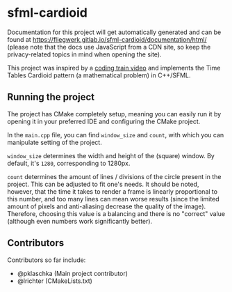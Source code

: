 # sfml-cardioid

Documentation for this project will get automatically generated and can be found at 
https://fliegwerk.gitlab.io/sfml-cardioid/documentation/html/ (please note that the docs use JavaScript from a CDN 
site, so keep the privacy-related topics in mind when opening the site).

This project was inspired by a [coding train video](https://www.youtube.com/watch?v=bl3nc_a1nvs) and implements the 
Time Tables Cardioid pattern (a mathematical problem) in C++/SFML.

## Running the project
The project has CMake completely setup, meaning you can easily run it by opening it in your preferred IDE and 
configuring the CMake project.

In the `main.cpp` file, you can find `window_size` and `count`, with which you can manipulate setting of the project.

`window_size` determines the width and height of the (square) window. By default, it's `1280`, corresponding to 1280px.

`count` determines the amount of lines / divisions of the circle present in the project. This can be adjusted to fit 
one's needs. It should be noted, however, that the time it takes to render a frame is linearly proportional to this 
number, and too many lines can mean worse results (since the limited amount of pixels and anti-aliasing decrease the 
quality of the image). Therefore, choosing this value is a balancing and there is no "correct" value (although even 
numbers work significantly better).

## Contributors
Contributors so far include:
- @pklaschka (Main project contributor)
- @lrichter (CMakeLists.txt)
